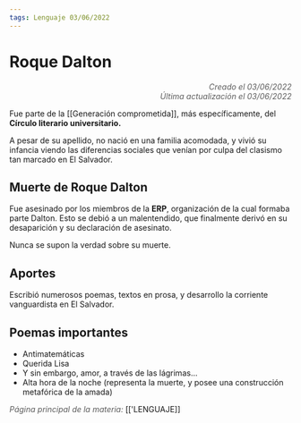```yaml
---
tags: Lenguaje 03/06/2022
---
```


# Roque Dalton
<div style="text-align: right; opacity: 0.7; font-style: italic;">Creado el 03/06/2022</div>
<div style="text-align: right; opacity: 0.7; font-style: italic;">Última actualización el 03/06/2022</div>

Fue parte de la [[Generación comprometida]], más específicamente, del **Círculo literario universitario.**

A pesar de su apellido, no nació en una familia acomodada, y vivió su infancia viendo las diferencias sociales que venían por culpa del clasismo tan marcado en El Salvador.

## Muerte de Roque Dalton

Fue asesinado por los miembros de la **ERP**, organización de la cual formaba parte Dalton. Esto se debió a un malentendido, que finalmente derivó en su desaparición y su declaración de asesinato.

Nunca se supon la verdad sobre su muerte.

## Aportes

Escribió numerosos poemas, textos en prosa, y desarrollo la corriente vanguardista en El Salvador.

## Poemas importantes

- Antimatemáticas
- Querida Lisa
- Y sin embargo, amor, a través de las lágrimas...
- Alta hora de la noche (representa la muerte, y posee una construcción metafórica de la amada)

<span style="opacity: 0.7; font-style: italic;">Página principal de la materia:</span> [['LENGUAJE]]